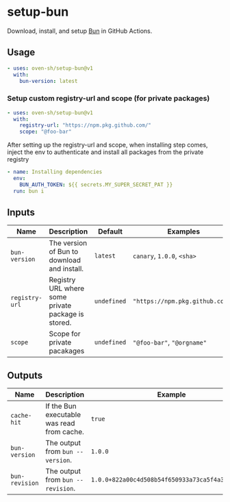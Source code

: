 # setup-bun

Download, install, and setup [Bun](https://bun.sh) in GitHub Actions.

## Usage

```yaml
- uses: oven-sh/setup-bun@v1
  with:
    bun-version: latest
```

### Setup custom registry-url and scope (for private packages)

```yaml
- uses: oven-sh/setup-bun@v1
  with:
    registry-url: "https://npm.pkg.github.com/"
    scope: "@foo-bar"
```

After setting up the registry-url and scope, when installing step comes, inject the env to authenticate and install all packages from the private registry

```yaml
- name: Installing dependencies
  env:
    BUN_AUTH_TOKEN: ${{ secrets.MY_SUPER_SECRET_PAT }}
  run: bun i
```

## Inputs

| Name           | Description                                        | Default     | Examples                        |
| -------------- | -------------------------------------------------- | ----------- | ------------------------------- |
| `bun-version`  | The version of Bun to download and install.        | `latest`    | `canary`, `1.0.0`, `<sha>`      |
| `registry-url` | Registry URL where some private package is stored. | `undefined` | `"https://npm.pkg.github.com/"` |
| `scope`        | Scope for private pacakages                        | `undefined` | `"@foo-bar"`, `"@orgname"`      |

## Outputs

| Name           | Description                                | Example                                          |
| -------------- | ------------------------------------------ | ------------------------------------------------ |
| `cache-hit`    | If the Bun executable was read from cache. | `true`                                           |
| `bun-version`  | The output from `bun --version`.           | `1.0.0`                                          |
| `bun-revision` | The output from `bun --revision`.          | `1.0.0+822a00c4d508b54f650933a73ca5f4a3af9a7983` |
